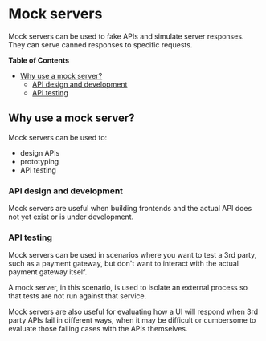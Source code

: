 # Mock servers

Mock servers can be used to fake APIs and simulate server responses. They can
serve canned responses to specific requests.

<!-- START doctoc generated TOC please keep comment here to allow auto update -->
<!-- DON'T EDIT THIS SECTION, INSTEAD RE-RUN doctoc TO UPDATE -->
**Table of Contents**

- [Why use a mock server?](#why-use-a-mock-server)
  - [API design and development](#api-design-and-development)
  - [API testing](#api-testing)

<!-- END doctoc generated TOC please keep comment here to allow auto update -->

## Why use a mock server?

Mock servers can be used to:

- design APIs
- prototyping
- API testing

### API design and development

Mock servers are useful when building frontends and the actual API does not yet
exist or is under development.

### API testing

Mock servers can be used in scenarios where you want to test a 3rd party, such
as a payment gateway, but don't want to interact with the actual payment gateway
itself.

A mock server, in this scenario, is used to isolate an external process so that
tests are not run against that service.

Mock servers are also useful for evaluating how a UI will respond when 3rd party
APIs fail in different ways, when it may be difficult or cumbersome to evaluate
those failing cases with the APIs themselves.
